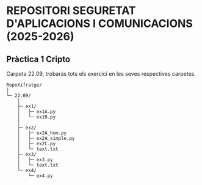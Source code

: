﻿# REPOSITORI SEGURETAT D'APLICACIONS I COMUNICACIONS (2025-2026)

## Pràctica 1 Cripto
Carpeta 22.09, trobaràs tots els exercici en les seves respectives carpetes.

```
RepoXifratge/
│
└─ 22.09/
    │
    ├─ ex1/
    │   ├─ ex1A.py       
    │   └─ ex1B.py
    │
    ├─ ex2/
    │   ├─ ex2A_hom.py
    │   ├─ ex2A_simple.py
    │   ├─ ex2C.py
    │   └─ text.txt
    ├─ ex3/
    │   ├─ ex3.py
    │   └─ text.txt
    └─ ex4/
        └─ ex4.py
```


